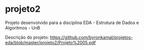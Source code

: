# projeto2
Projeto desenvolvido para a disciplina EDA - Estrutura de Dados e Algoritmos - UnB

Descrição do projeto: https://github.com/byronkamal/projetos-eda/blob/master/projeto2/Projeto%2005.pdf
